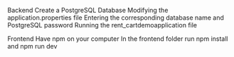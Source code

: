 Backend
Create a PostgreSQL Database
Modifying the application.properties file Entering the corresponding database name and PostgreSQL password
Running the rent_cartdemoapplication file

Frontend
Have npm on your computer
In the frontend folder run npm install and npm run dev
